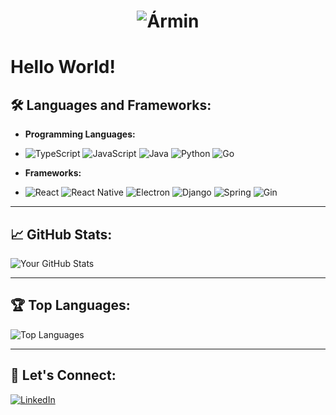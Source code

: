 <h1 align="center">
  <img src="https://readme-typing-svg.herokuapp.com?font=Montserrat&size=60&pause=1000&color=658147&center=true&vCenter=true&width=435&lines=Ármin" alt="Ármin" />
</h1>

# Hello World!

## 🛠️ Languages and Frameworks:

- **Programming Languages:**
- ![TypeScript](https://img.shields.io/badge/-TypeScript-000?logo=typescript)
  ![JavaScript](https://img.shields.io/badge/-JavaScript-000?logo=javascript)
  ![Java](https://img.shields.io/badge/-Java-000?logo=java)
  ![Python](https://img.shields.io/badge/-Python-000?logo=python)
  ![Go](https://img.shields.io/badge/-Go-000?logo=go)

- **Frameworks:**
- ![React](https://img.shields.io/badge/-React-000?logo=react)
  ![React Native](https://img.shields.io/badge/-React%20Native-000?logo=react)
  ![Electron](https://img.shields.io/badge/-Electron-000?logo=electron)
  ![Django](https://img.shields.io/badge/-Django-000?logo=django)
  ![Spring](https://img.shields.io/badge/-Spring-000?logo=spring)
  ![Gin](https://img.shields.io/badge/-Gin-000?logo=go)

  
---

## 📈 GitHub Stats:

![Your GitHub Stats](https://github-readme-stats.vercel.app/api?username=barmin15&show_icons=true&theme=radical)

---

## 🏆 Top Languages:

![Top Languages](https://github-readme-stats.vercel.app/api/top-langs/?username=barmin15&layout=compact&theme=radical)

---

## 🤝 Let's Connect:

[![LinkedIn](https://img.shields.io/badge/-LinkedIn-blue?logo=linkedin)](https://www.linkedin.com/in/barmin/)

